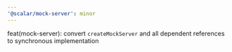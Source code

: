 ```yaml
---
'@scalar/mock-server': minor
---
```


feat(mock-server): convert `createMockServer` and all dependent references to synchronous implementation
